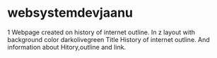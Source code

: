 # websystemdevjaanu
1 Webpage created on history of internet outline.
In z layout
with background color darkolivegreen
Title History of internet outline.
And information about Hitory,outline and link.
